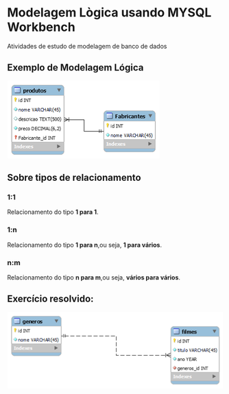 # Modelagem Lògica usando MYSQL Workbench

Atividades de estudo de modelagem de banco de dados

## Exemplo de Modelagem Lógica

![Modelo Lógico do sistema de Vendas](modelo-logico-vendas.png)

## Sobre tipos de relacionamento

### 1:1

Relacionamento do tipo **1 para 1**. 

### 1:n

Relacionamento do tipo **1 para n**,ou seja, **1 para vários**.

### n:m

Relacionamento do tipo **n para m**,ou seja, **vários para vários**.

## Exercício resolvido:
![Modelagem Filmes e Gêneros](exerciciofilmes.png)
